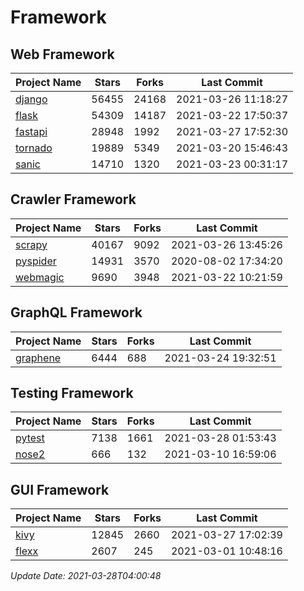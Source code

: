 # Framework

## Web Framework
| Project Name | Stars | Forks | Last Commit |
| ------------ | ----- | ----- | ----------- |
| [django](https://github.com/django/django) | 56455 | 24168 | 2021-03-26 11:18:27 |
| [flask](https://github.com/pallets/flask) | 54309 | 14187 | 2021-03-22 17:50:37 |
| [fastapi](https://github.com/tiangolo/fastapi) | 28948 | 1992 | 2021-03-27 17:52:30 |
| [tornado](https://github.com/tornadoweb/tornado) | 19889 | 5349 | 2021-03-20 15:46:43 |
| [sanic](https://github.com/sanic-org/sanic) | 14710 | 1320 | 2021-03-23 00:31:17 |

## Crawler Framework
| Project Name | Stars | Forks | Last Commit |
| ------------ | ----- | ----- | ----------- |
| [scrapy](https://github.com/scrapy/scrapy) | 40167 | 9092 | 2021-03-26 13:45:26 |
| [pyspider](https://github.com/binux/pyspider) | 14931 | 3570 | 2020-08-02 17:34:20 |
| [webmagic](https://github.com/code4craft/webmagic) | 9690 | 3948 | 2021-03-22 10:21:59 |

## GraphQL Framework
| Project Name | Stars | Forks | Last Commit |
| ------------ | ----- | ----- | ----------- |
| [graphene](https://github.com/graphql-python/graphene) | 6444 | 688 | 2021-03-24 19:32:51 |

## Testing Framework
| Project Name | Stars | Forks | Last Commit |
| ------------ | ----- | ----- | ----------- |
| [pytest](https://github.com/pytest-dev/pytest) | 7138 | 1661 | 2021-03-28 01:53:43 |
| [nose2](https://github.com/nose-devs/nose2) | 666 | 132 | 2021-03-10 16:59:06 |

## GUI Framework
| Project Name | Stars | Forks | Last Commit |
| ------------ | ----- | ----- | ----------- |
| [kivy](https://github.com/kivy/kivy) | 12845 | 2660 | 2021-03-27 17:02:39 |
| [flexx](https://github.com/flexxui/flexx) | 2607 | 245 | 2021-03-01 10:48:16 |

*Update Date: 2021-03-28T04:00:48*